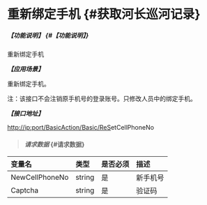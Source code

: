# 重新绑定手机 {#获取河长巡河记录}

##### _【功能说明】_ {#【功能说明】}

重新绑定手机

_**【应用场景】**_

重新绑定手机。

注：该接口不会注销原手机号的登录账号。只修改人员中的绑定手机。

_**【接口地址】**_

[http://ip:port/BasicAction/](http://ip:port/HMQuery/PatrolRiver/GetPatrolRivers)[Basic](http://ip:port/HMQuery/PatrolRiver/GetPatrolRivers)[/ReS](http://ip:port/HMQuery/PatrolRiver/GetPatrolRivers)etCellPhoneNo

> #### _请求数据_ {#请求数据}

| 变量名 | 类型 | 是否必须 | 描述 |
| :--- | :--- | :--- | :--- |
| NewCellPhoneNo | string | 是 | 新手机号 |
| Captcha | string | 是 | 验证码 |



